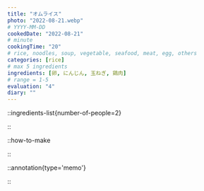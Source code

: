 ```yaml
---
title: "オムライス"
photo: "2022-08-21.webp"
# YYYY-MM-DD
cookedDate: "2022-08-21"
# minute
cookingTime: "20"
# rice, noodles, soup, vegetable, seafood, meat, egg, others
categories: [rice]
# max 5 ingredients
ingredients: [卵, にんじん, 玉ねぎ, 鶏肉]
# range = 1-5
evaluation: "4"
diary: ""
---
```


::ingredients-list{number-of-people=2}

::

::how-to-make

::

::annotation{type='memo'}

::
